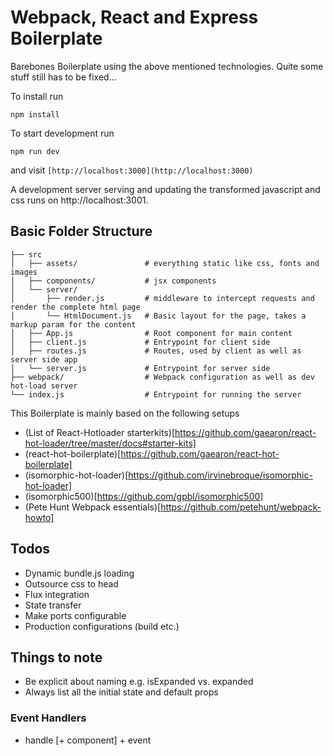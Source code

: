 # Webpack, React and Express Boilerplate

Barebones Boilerplate using the above mentioned technologies. Quite some stuff still has to be fixed...

To install run
```
npm install
```

To start development run
```
npm run dev
```
and visit `[http://localhost:3000](http://localhost:3000)`

A development server serving and updating the transformed javascript and css runs on http://localhost:3001.


## Basic Folder Structure
```
├── src
│   ├── assets/               # everything static like css, fonts and images
│   ├── components/           # jsx components
│   └── server/
│       ├── render.js         # middleware to intercept requests and render the complete html page
│       └── HtmlDocument.js   # Basic layout for the page, takes a markup param for the content
│   ├── App.js                # Root component for main content
│   ├── client.js             # Entrypoint for client side
│   ├── routes.js             # Routes, used by client as well as server side app
│   └── server.js             # Entrypoint for server side
├── webpack/                  # Webpack configuration as well as dev hot-load server
└── index.js                  # Entrypoint for running the server
```

This Boilerplate is mainly based on the following setups
- (List of React-Hotloader starterkits)[https://github.com/gaearon/react-hot-loader/tree/master/docs#starter-kits]
- (react-hot-boilerplate)[https://github.com/gaearon/react-hot-boilerplate]
- (isomorphic-hot-loader)[https://github.com/irvinebroque/isomorphic-hot-loader]
- (isomorphic500)[https://github.com/gpbl/isomorphic500]
- (Pete Hunt Webpack essentials)[https://github.com/petehunt/webpack-howto]

## Todos
- Dynamic bundle.js loading
- Outsource css to head
- Flux integration
- State transfer
- Make ports configurable
- Production configurations (build etc.)

## Things to note
- Be explicit about naming e.g. isExpanded vs. expanded
- Always list all the initial state and default props

### Event Handlers
- handle [+ component] + event